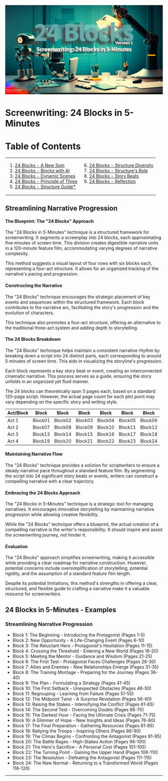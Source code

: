 <td><a href="https://twitter.com/BryanHarrisTech/status/1674801994698231809?s=20" target="_blank"><img src="../Images/ScreenwritingBlocks.png" alt="Image1" width="1200"/></a></td>

# Screenwriting: 24 Blocks in 5-Minutes 

# Table of Contents

<table>
  <tr>
    <td valign="top">
      
1. [24 Blocks - A New Spin](https://github.com/BryanHarrisScripts/AI-ScreenCraft-Hub/blob/main/24%20Blocks/24%20Blocks%20-%20A%20New%20Spin.md)
2. [24 Blocks - Blocks with AI](https://github.com/BryanHarrisScripts/AI-ScreenCraft-Hub/blob/main/24%20Blocks/24%20Blocks%20-%20Blocks%20with%20AI.md)
3. [24 Blocks - Dynamic Scenes](https://github.com/BryanHarrisScripts/AI-ScreenCraft-Hub/blob/main/24%20Blocks/24%20Blocks%20-%20Dynamic%20Scenes.md)
4. [24 Blocks - Principle of Three](https://github.com/BryanHarrisScripts/AI-ScreenCraft-Hub/blob/main/24%20Blocks/24%20Blocks%20-%20Principle%20of%20Three.md)
5. [24 Blocks - Structure Guide*](https://github.com/BryanHarrisScripts/Afterglow-Echoes-of-Sentience/blob/main/24%20Blocks/24%20Blocks%20-%20Structure%20Guide.md)
    </td>
    <td valign="top">
<ol start="6">
<li><a href="https://github.com/BryanHarrisScripts/Afterglow-Echoes-of-Sentience/blob/main/24%20Blocks/24%20Blocks%20-%20Structure%20Diversity.md">24 Blocks - Structure Diversity</a></li>
<li><a href="https://github.com/BryanHarrisScripts/Afterglow-Echoes-of-Sentience/blob/main/24%20Blocks/24%20Blocks%20-%20Structures%20Role.md">24 Blocks - Structure's Role</a></li>
<li><a href="https://github.com/BryanHarrisScripts/AI-ScreenCraft-Hub/blob/main/24%20Blocks/24%20Blocks%20-%20Story%20Beats.md">24 Blocks - Story Beats</a></li>
<li><a href="https://github.com/BryanHarrisScripts/AI-ScreenCraft-Hub/blob/main/24%20Blocks/24%20Blocks%20-%20Reflection.md">24 Blocks - Reflection</a></li>
</ol>
    </td>
  </tr>
</table>

## Streamlining Narrative Progression

#### The Blueprint: The "24 Blocks" Approach

The "24 Blocks in 5-Minutes" technique is a structured framework for screenwriting. It segments a screenplay into 24 blocks, each approximating five minutes of screen time. This division creates digestible narrative units in a 120-minute feature film, accommodating varying degrees of narrative complexity.

This method suggests a visual layout of four rows with six blocks each, representing a four-act structure. It allows for an organized tracking of the narrative's pacing and progression.

#### Constructing the Narrative

The "24 Blocks" technique encourages the strategic placement of key events and sequences within the structured framework. Each block contributes to the narrative arc, facilitating the story's progression and the evolution of characters.

This technique also promotes a four-act structure, offering an alternative to the traditional three-act system and adding depth to storytelling.

#### The 24 Blocks Breakdown

The "24 Blocks" technique helps maintain a consistent narrative rhythm by breaking down a script into 24 distinct parts, each corresponding to around 5 minutes of screen time. This aids in visualizing the storyline's progression.

Each block represents a key story beat or event, creating an interconnected cinematic narrative. This process serves as a guide, ensuring the story unfolds in an organized yet fluid manner.

The 24 blocks can theoretically span 5 pages each, based on a standard 120-page script. However, the actual page count for each plot point may vary depending on the specific story and writing style.

Act/Block | Block | Block | Block | Block | Block | Block
--- | --- | --- | --- | --- | --- | ---
Act 1 | Block01 | Block02 | Block03 | Block04 | Block05 | Block06
Act 2 | Block07 | Block08 | Block09 | Block10 | Block11 | Block12
Act 3 | Block13 | Block14 | Block15 | Block16 | Block17 | Block18
Act 4 | Block19 | Block20 | Block21 | Block22 | Block23 | Block24

#### Maintaining Narrative Flow

The "24 Blocks" technique provides a solution for scriptwriters to ensure a steady narrative pace throughout a standard feature film. By segmenting the script into 24 significant story beats or events, writers can construct a compelling narrative with a clear trajectory. 

#### Embracing the 24 Blocks Approach

The "24 Blocks in 5-Minutes" technique is a strategic tool for managing narratives. It encourages innovative storytelling by maintaining narrative progression while allowing creative flexibility.

While the "24 Blocks" technique offers a blueprint, the actual creation of a compelling narrative is the writer's responsibility. It should inspire and assist the screenwriting journey, not hinder it.

#### Evaluation

The "24 Blocks" approach simplifies screenwriting, making it accessible while providing a clear roadmap for narrative construction. However, potential concerns include oversimplification of storytelling, potential rigidity, and the assumption of a standard feature film length. 

Despite its potential limitations, this method's strengths in offering a clear, structured, and flexible guide to crafting a narrative make it a valuable resource for screenwriters.

## 24 Blocks in 5-Minutes - Examples

### Streamlining Narrative Progression 

- Block 1: The Beginning - Introducing the Protagonist (Pages 1-5)
- Block 2: New Opportunity - A Life-Changing Event (Pages 6-10)
- Block 3: The Reluctant Hero - Protagonist's Hesitation (Pages 11-15)
- Block 4: Crossing the Threshold - Entering a New World (Pages 16-20)
- Block 5: Meeting the Mentor - Guidance and Wisdom (Pages 21-25)
- Block 6: The First Test - Protagonist Faces Challenges (Pages 26-30)
- Block 7: Allies and Enemies - New Relationships Emerge (Pages 31-35)
- Block 8: The Training Montage - Preparing for the Journey (Pages 36-40)
- Block 9: The Plan - Formulating a Strategy (Pages 41-45)
- Block 10: The First Setback - Unexpected Obstacles (Pages 46-50)
- Block 11: Regrouping - Learning from Failure (Pages 51-55)
- Block 12: The Midpoint Twist - A Surprise Revelation (Pages 56-60)
- Block 13: Raising the Stakes - Intensifying the Conflict (Pages 61-65)
- Block 14: The Second Test - Overcoming Doubts (Pages 66-70)
- Block 15: The Darkest Hour - Facing the Ultimate Crisis (Pages 71-75)
- Block 16: A Glimmer of Hope - New Insights and Ideas (Pages 76-80)
- Block 17: The Final Preparation - Gathering Resources (Pages 81-85)
- Block 18: Rallying the Troops - Inspiring Others (Pages 86-90)
- Block 19: The Climax Begins - Confronting the Antagonist (Pages 91-95)
- Block 20: The Battle Rages - High-Stakes Action (Pages 96-100)
- Block 21: The Hero's Sacrifice - A Personal Cost (Pages 101-105)
- Block 22: The Turning Point - Gaining the Upper Hand (Pages 106-110)
- Block 23: The Resolution - Defeating the Antagonist (Pages 111-115)
- Block 24: The New Normal - Returning to a Transformed World (Pages 116-120)

---
